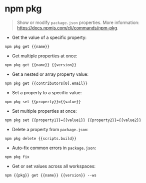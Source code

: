 # npm pkg

> Show or modify `package.json` properties.
> More information: <https://docs.npmjs.com/cli/commands/npm-pkg>.

- Get the value of a specific property:

`npm pkg get {{name}}`

- Get multiple properties at once:

`npm pkg get {{name}} {{version}}`

- Get a nested or array property value:

`npm pkg get {{contributors[0].email}}`

- Set a property to a specific value:

`npm pkg set {{property}}={{value}}`

- Set multiple properties at once:

`npm pkg set {{property1}}={{value1}} {{property2}}={{value2}}`

- Delete a property from `package.json`:

`npm pkg delete {{scripts.build}}`

- Auto-fix common errors in `package.json`:

`npm pkg fix`

- Get or set values across all workspaces:

`npm {{pkg}} get {{name}} {{version}} --ws`
